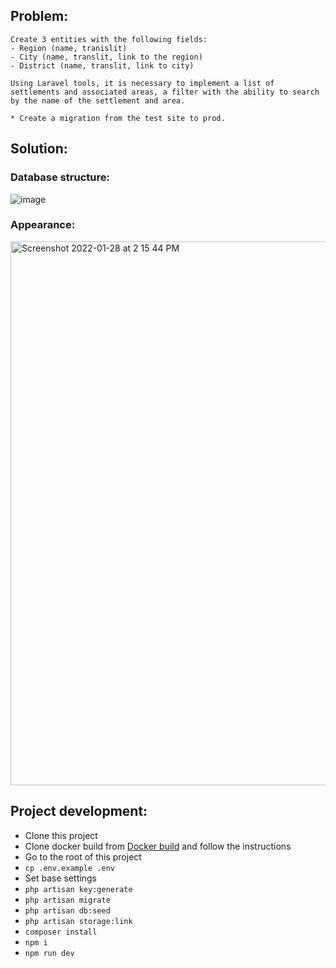 ## Problem:

    Create 3 entities with the following fields:
    - Region (name, tranislit)
    - City (name, translit, link to the region)
    - District (name, translit, link to city)

    Using Laravel tools, it is necessary to implement a list of settlements and associated areas, a filter with the ability to search by the name of the settlement and area.

    * Create a migration from the test site to prod.

## Solution:

### Database structure:

![image](https://user-images.githubusercontent.com/37295991/133576539-5762e350-bdfd-48fe-8c66-e538f66688c9.png)

### Appearance:

<img width="870" alt="Screenshot 2022-01-28 at 2 15 44 PM" src="https://user-images.githubusercontent.com/37295991/151537706-1b0d98e7-4650-4443-b06b-57b9ff30b00f.png">

## Project development:

- Clone this project
- Clone docker build from [Docker build](https://github.com/Nikita3034/docker-build) and follow the instructions
- Go to the root of this project
- `cp .env.example .env`
- Set base settings
- `php artisan key:generate`
- `php artisan migrate`
- `php artisan db:seed`
- `php artisan storage:link`
- `composer install`
- `npm i`
- `npm run dev`

